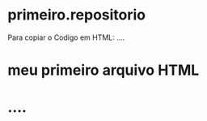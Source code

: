 # primeiro.repositorio
Para copiar o Codigo em HTML:
....
<html>
<h1>meu primeiro arquivo HTML <h1>
  </html>
  ....
